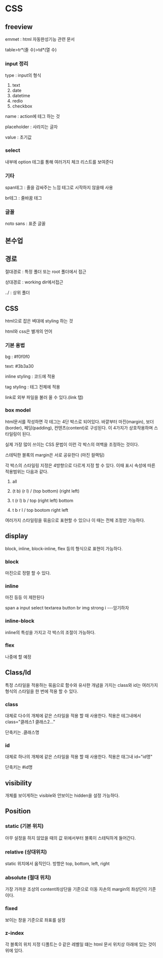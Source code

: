 # CSS

## freeview

emmet : html 자동완성기능 관련 문서

table>tr\*(줄 수)>td\*(열 수)

### input 정리

type : input의 형식

1.  text
2. date
3. datetime
4. redio
5. checkbox

name : action에 테그 하는 것

placeholder : 사라지는 글자

value : 초기값



### select

내부에 option 테그를 통해 여러가지 체크 리스트를 보여준다



### 기타 

span테그 : 줄을 감싸주는 느낌 테그로 시작하지 않을때 사용

br테그 : 줄바꿈 테그



### 글꼴

noto sans : 표준 글꼴



## 본수업

## 경로

절대경로 : 특정 폴더 또는 root 폴더에서 접근

상대경로 : working dir에서접근

../ : 상위 폴더



## CSS

html으로 잡은 벼대에 styling 하는 것

html와 css은 별개의 언어



### 기본 용법

bg : #f0f0f0

text: #3b3a30



inline styling : 코드에 적용

tag styling : 테그 전체에 적용

link로 외부 파일을 불러 올 수 있다.(link 탭)



### box model

html문서를 작성하면 각 테그는 4단 박스로 되어있다. 바깥부터 마진(margin), 보더(border), 페딩(padding), 컨텐츠(content)로 구성된다. 이 4가지가 상호작용하며 스타일링이 된다.

실제 가장 많이 쓰이는 CSS 문법이 이런 각 박스의 여백을 조정하는 것이다.

스테틱한 블록의 margin은 서로 공유한다 (마진 컬랙팅)

각 박스의 스타일링 지정은 4방향으로 다르게 지정 할 수 있다. 이때 표시 속성에 따른 적용범위는 다음과 같다.

1. all 

2. (t b) (r l) / (top bottom) (right left)

3. t (r l) b / top (right left) bottom

4. t b r l / top bootom right left

여러가지 스타일링을 묶음으로 표현할 수 있으나 이 때는 전체 조정만 가능하다.



## display

block, inline, block-inline, flex 등의 형식으로 표현이 가능하다.

### block

마진으로 정렬 할 수 있다.

### inline

마진 등등 이 제한된다

span a input select textarea button br img strong i ---암기하자

### inline-block

inline의 특성을 가지고 각 박스의 조절이 가능하다.

###  flex

나중에 할 예정



## Class/Id

특정 스타일을 적용하는 묶음으로 함수와 유사한 개념을 가지는 class와 id는 여러가지 형식의 스타일을 한 번에 적용 할 수 있다.

### class

대체로 다수의 개체에 같은 스타일을 적용 할 때 사용한다. 적용은 테그내에서 class="클레스1 클래스2..."

단축키는 .클래스명

### id

대체로 하나의 개체에 같은 스타일을 적용 할 때 사용한다. 적용은 태그내 id="id명"

단축키는 #id명









## visibility

개체를 보이게하는 visible와 안보이는 hidden을 설정 가능하다.



## Position

### static (기본 위치)

아무 설정을 하지 않았을 때의 값 위에서부터 블록이 스테틱하게 들어간다.

### relative (상대위치)

static 위치에서 움직인다. 방향은 top, bottom, left, right

### absolute (절대 위치)

가장 가까운 조상의 content좌상단을 기준으로 이동 자손의 margin의 좌상단이 기준이다.

### fixed

보이는 창을 기준으로 좌표를 설정

### z-index

각 블록의 위치 지정 디폴트는 0 같은 레벨일 떄는 html 문서 위치상 아래에 있는 것이 위에 있다.
